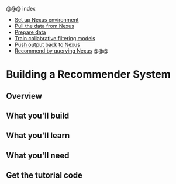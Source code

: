 
@@@ index
* [Set up Nexus environment](setup-nexus.md)
* [Pull the data from Nexus](pull-data.md)
* [Prepare data](prepare-data.md)
* [Train collabrative filtering models](train-recommender-model.md)
* [Push output back to Nexus](push-model.md)
* [Recommend by querying Nexus](recommend-query.md)
@@@

# Building a Recommender System

## Overview


## What you'll build

## What you'll learn

## What you'll need


## Get the tutorial code
